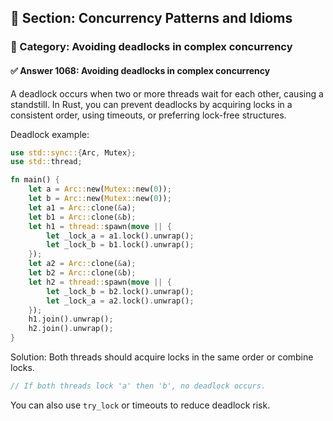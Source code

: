 ## 📘 Section: Concurrency Patterns and Idioms  
### 🔹 Category: Avoiding deadlocks in complex concurrency  
#### ✅ Answer 1068: Avoiding deadlocks in complex concurrency

A deadlock occurs when two or more threads wait for each other, causing a standstill. In Rust, you can prevent deadlocks by acquiring locks in a consistent order, using timeouts, or preferring lock-free structures.

Deadlock example:
```rust
use std::sync::{Arc, Mutex};
use std::thread;

fn main() {
    let a = Arc::new(Mutex::new(0));
    let b = Arc::new(Mutex::new(0));
    let a1 = Arc::clone(&a);
    let b1 = Arc::clone(&b);
    let h1 = thread::spawn(move || {
        let _lock_a = a1.lock().unwrap();
        let _lock_b = b1.lock().unwrap();
    });
    let a2 = Arc::clone(&a);
    let b2 = Arc::clone(&b);
    let h2 = thread::spawn(move || {
        let _lock_b = b2.lock().unwrap();
        let _lock_a = a2.lock().unwrap();
    });
    h1.join().unwrap();
    h2.join().unwrap();
}
```
Solution: Both threads should acquire locks in the same order or combine locks.

```rust
// If both threads lock 'a' then 'b', no deadlock occurs.
```
You can also use `try_lock` or timeouts to reduce deadlock risk.
